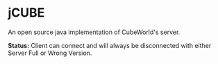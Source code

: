 jCUBE
=====

An open source java implementation of CubeWorld's server.

<strong>Status:</strong> Client can connect and will always be disconnected with either Server Full or Wrong Version.
